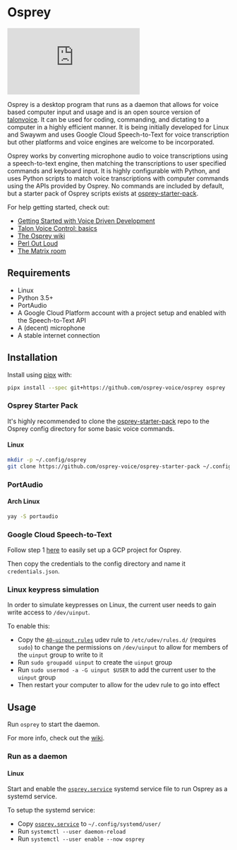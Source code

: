 # Osprey

[![Matrix](https://img.shields.io/matrix/osprey:matrix.org)](https://matrix.to/#/#osprey:matrix.org)

Osprey is a desktop program that runs as a daemon that allows for voice based computer input and usage and is an open source version of [talonvoice](https://talonvoice.com/). It can be used for coding, commanding, and dictating to a computer in a highly efficient manner. It is being initially developed for Linux and Swaywm and uses Google Cloud Speech-to-Text for voice transcription but other platforms and voice engines are welcome to be incorporated.

Osprey works by converting microphone audio to voice transcriptions using a speech-to-text engine, then matching the transcriptions to user specified commands and keyboard input. It is highly configurable with Python, and uses Python scripts to match voice transcriptions with computer commands using the APIs provided by Osprey. No commands are included by default, but a starter pack of Osprey scripts exists at [osprey-starter-pack](https://github.com/osprey-voice/osprey-starter-pack).

For help getting started, check out:

- [Getting Started with Voice Driven Development](https://whalequench.club/blog/2019/09/03/learning-to-speak-code.html)
- [Talon Voice Control: basics](https://www.youtube.com/watch?v=oB5TGMEhQp4&feature=youtu.be)
- [The Osprey wiki](https://github.com/osprey-voice/osprey/wiki)
- [Perl Out Loud](https://www.youtube.com/watch?v=Mz3JeYfBTcY)
- [The Matrix room](https://matrix.to/#/#osprey:matrix.org)

## Requirements

- Linux
- Python 3.5+
- PortAudio
- A Google Cloud Platform account with a project setup and enabled with the Speech-to-Text API
- A (decent) microphone
- A stable internet connection

## Installation

Install using [pipx](https://github.com/pipxproject/pipx) with:

```bash
pipx install --spec git+https://github.com/osprey-voice/osprey osprey
```

### Osprey Starter Pack

It's highly recommended to clone the [osprey-starter-pack](https://github.com/osprey-voice/osprey-starter-pack) repo to the Osprey config directory for some basic voice commands.

#### Linux

```bash
mkdir -p ~/.config/osprey
git clone https://github.com/osprey-voice/osprey-starter-pack ~/.config/osprey/osprey-starter-pack
```

### PortAudio

#### Arch Linux

```bash
yay -S portaudio
```

### Google Cloud Speech-to-Text

Follow step 1 [here](https://cloud.google.com/speech-to-text/docs/quickstart-client-libraries) to easily set up a GCP project for Osprey.

Then copy the credentials to the config directory and name it `credentials.json`.

### Linux keypress simulation

In order to simulate keypresses on Linux, the current user needs to gain write access to `/dev/uinput`.

To enable this:

- Copy the [`40-uinput.rules`](./40-uinput.rules) udev rule to `/etc/udev/rules.d/` (requires `sudo`) to change the permissions on `/dev/uinput` to allow for members of the `uinput` group to write to it
- Run `sudo groupadd uinput` to create the `uinput` group
- Run `sudo usermod -a -G uinput $USER` to add the current user to the `uinput` group
- Then restart your computer to allow for the udev rule to go into effect

## Usage

Run `osprey` to start the daemon.

For more info, check out the [wiki](https://github.com/osprey-voice/osprey/wiki).

### Run as a daemon

#### Linux

Start and enable the [`osprey.service`](./osprey.service) systemd service file to run Osprey as a systemd service.

To setup the systemd service:

- Copy [`osprey.service`](./osprey.service) to `~/.config/systemd/user/`
- Run `systemctl --user daemon-reload`
- Run `systemctl --user enable --now osprey`
